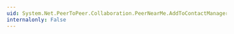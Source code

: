 ```yaml
---
uid: System.Net.PeerToPeer.Collaboration.PeerNearMe.AddToContactManager
internalonly: False
---
```

